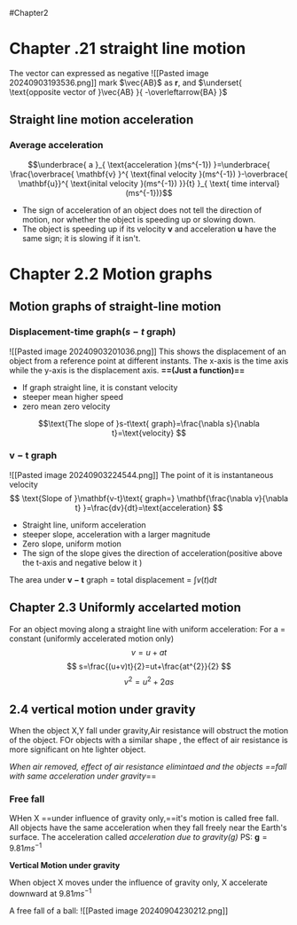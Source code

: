 #Chapter2
# Chapter .21 straight line motion
The vector can expressed as negative
![[Pasted image 20240903193536.png]]
mark $\vec{AB}$  as $\mathbf{r}$, and $\underset{ \text{opposite vector of }\vec{AB} }{ -\overleftarrow{BA} }$  

## Straight line motion acceleration
### Average acceleration
$$\underbrace{ a }_{ \text{acceleration }(ms^{-1}) }=\underbrace{ \frac{\overbrace{ \mathbf{v} }^{ \text{final velocity }(ms^{-1}) }-\overbrace{ \mathbf{u}}^{ \text{inital velocity }(ms^{-1}) }}{t} }_{ \text{ time interval} (ms^{-1})}$$
- The sign of acceleration of an object does not tell the direction of motion, nor whether the object is speeding up or slowing down. 
- The object is speeding up if its velocity $\mathbf{v}$ and acceleration $\mathbf{u}$ have the same sign; it is slowing if it isn't.
# Chapter 2.2 Motion graphs
## Motion graphs of straight-line motion
### Displacement-time graph($s-t$ graph)
![[Pasted image 20240903201036.png]] 
This shows the displacement of an object from a reference point at different instants. The x-axis is the time axis while the y-axis is the displacement axis. **==(Just a function)==**
- If graph straight line, it is constant velocity
- steeper mean higher speed
- zero mean zero velocity


$$\text{The slope of }s-t\text{ graph}=\frac{\nabla s}{\nabla t}=\text{velocity}
$$
### $\mathbf{v-t}$ graph
![[Pasted image 20240903224544.png]]
The point of it is instantaneous velocity
$$
\text{Slope of }\mathbf{v-t}\text{ graph=} \mathbf{\frac{\nabla v}{\nabla t} }=\frac{dv}{dt}=\text{acceleration}
$$
- Straight line, uniform acceleration
- steeper slope, acceleration with a larger magnitude
- Zero slope, uniform motion
- The sign of the slope gives the direction of acceleration(positive above the t-axis and negative below it )

The area under $\mathbf{v-t}$ graph = total displacement = $\int v(t)dt$

## Chapter 2.3 Uniformly accelarted motion
 For an object moving along a straight line with uniform acceleration:
 For a = constant (uniformly accelerated motion only)
 $$
v=u+at
$$
$$
s=\frac{(u+v)t}{2}=ut+\frac{at^{2}}{2}
$$
$$
v^{2}=u^{2}+2as
$$

## 2.4 vertical motion under gravity
When the object X,Y fall under gravity,Air resistance will obstruct the motion of the object.
FOr objects with a similar shape , the effect of air resistance is more significant on hte lighter object.

*When air removed, effect of air resistance elimintaed and the objects ==fall with same acceleration under gravity*==

### Free fall
WHen X ==under influence of gravity only,==it's motion is called free fall.
All objects have the same acceleration when they fall freely near the Earth's surface.
The acceleration called *acceleration due to gravity(g)*
PS: $\mathbf{g}=9.81ms^{-1}$


**Vertical Motion under gravity**

When object X moves under the influence of gravity only, X accelerate downward at $9.81ms^{-1}$

A free fall of a ball:
![[Pasted image 20240904230212.png]]
